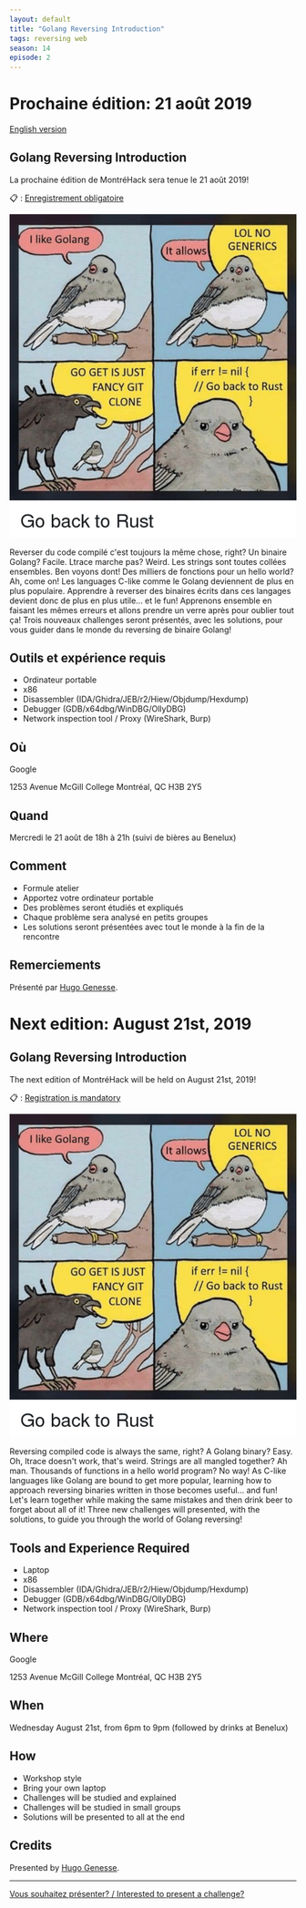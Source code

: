 ```yaml
---
layout: default
title: "Golang Reversing Introduction"
tags: reversing web
season: 14
episode: 2
---
```


# Prochaine édition: 21 août 2019

[English version](#english)

## Golang Reversing Introduction

La prochaine édition de MontréHack sera tenue le 21 août 2019!

:clipboard: : [Enregistrement obligatoire](https://www.eventbrite.ca/e/billets-golang-reversing-introduction-68726816759)

![golang-reversing-introduction](/images/19-08_golang-reversing-introduction.png)

Reverser du code compilé c'est toujours la même chose, right? Un binaire Golang? Facile. Ltrace marche pas? Weird. Les strings sont toutes collées ensembles. Ben voyons dont! Des milliers de fonctions pour un hello world? Ah, come on! Les languages C-like comme le Golang deviennent de plus en plus populaire. Apprendre à reverser des binaires écrits dans ces langages devient donc de plus en plus utile... et le fun! Apprenons ensemble en faisant les mêmes erreurs et allons prendre un verre après pour oublier tout ça! Trois nouveaux challenges seront présentés, avec les solutions, pour vous guider dans le monde du reversing de binaire Golang!

## Outils et expérience requis

* Ordinateur portable
* x86
* Disassembler (IDA/Ghidra/JEB/r2/Hiew/Objdump/Hexdump)
* Debugger (GDB/x64dbg/WinDBG/OllyDBG)
* Network inspection tool / Proxy (WireShark, Burp)

## Où 

Google

1253 Avenue McGill College Montréal, QC H3B 2Y5 

## Quand

Mercredi le 21 août de 18h à 21h (suivi de bières au Benelux)

## Comment
 
* Formule atelier
* Apportez votre ordinateur portable
* Des problèmes seront étudiés et expliqués
* Chaque problème sera analysé en petits groupes
* Les solutions seront présentées avec tout le monde à la fin de la rencontre

## Remerciements

Présenté par [Hugo Genesse](https://twitter.com/hugospns).

<a id="english"></a>

# Next edition: August 21st, 2019

## Golang Reversing Introduction

The next edition of MontréHack will be held on August 21st, 2019!

:clipboard: : [Registration is mandatory](https://www.eventbrite.ca/e/billets-golang-reversing-introduction-68726816759)

![golang-reversing-introduction](/images/19-08_golang-reversing-introduction.png)

Reversing compiled code is always the same, right? A Golang binary? Easy. Oh, ltrace doesn't work, that's weird. Strings are all mangled together? Ah man. Thousands of functions in a hello world program? No way! As C-like languages like Golang are bound to get more popular, learning how to approach reversing binaries written in those becomes useful... and fun! Let's learn together while making the same mistakes and then drink beer to forget about all of it! Three new challenges will presented, with the solutions, to guide you through the world of Golang reversing!

## Tools and Experience Required

* Laptop
* x86
* Disassembler (IDA/Ghidra/JEB/r2/Hiew/Objdump/Hexdump)
* Debugger (GDB/x64dbg/WinDBG/OllyDBG)
* Network inspection tool / Proxy (WireShark, Burp)


## Where

Google

1253 Avenue McGill College Montréal, QC H3B 2Y5 

## When

Wednesday August 21st, from 6pm to 9pm (followed by drinks at Benelux)

## How

* Workshop style
* Bring your own laptop
* Challenges will be studied and explained
* Challenges will be studied in small groups
* Solutions will be presented to all at the end

## Credits

Presented by [Hugo Genesse](https://twitter.com/hugospns).

<hr/>

[Vous souhaitez présenter? / Interested to present a challenge?](https://docs.google.com/forms/d/e/1FAIpQLScyp0WithS4NLBHxUeQr-RG1CNozr4ZyCInvJfWPpv_cv_CeQ/viewform)
